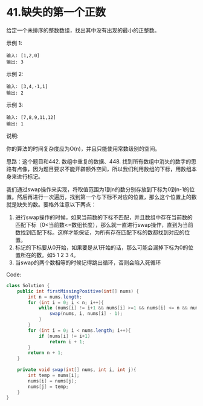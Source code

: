 
# 41.缺失的第一个正数
给定一个未排序的整数数组，找出其中没有出现的最小的正整数。

示例 1:
```
输入: [1,2,0]
输出: 3
```
示例 2:
```
输入: [3,4,-1,1]
输出: 2
```
示例 3:
```
输入: [7,8,9,11,12]
输出: 1
```
说明:

你的算法的时间复杂度应为O(n)，并且只能使用常数级别的空间。

思路：这个题目和442. 数组中重复的数据、448. 找到所有数组中消失的数字的思路有点像，因为题目要求不能开辟额外空间，所以我们利用数组的下标，用数组本身来进行标记。

我们通过swap操作来实现，将取值范围为1到n的数分别存放到下标为0到n-1的位置。然后再进行一次遍历，找到第一个与下标不对应的位置，那么这个位置上的数就是缺失的数。要格外注意以下两点：

1. 进行swap操作的时候，如果当前数的下标不匹配，并且数组中存在当前数的匹配下标（0<当前数<=数组长度），那么就一直进行swap操作，直到为当前数找到匹配下标。这样才能保证，为所有存在匹配下标的数都找到对应的位置。
2. 标记的下标要从0开始，如果要是从1开始的话，那么可能会漏掉下标为0的位置所在的数。如5 1 2 3 4。
3. 当swap的两个数相等的时候记得跳出循环，否则会陷入死循环

Code:
```java
class Solution {
    public int firstMissingPositive(int[] nums) {
        int n = nums.length;
        for (int i = 0; i < n; i++){
            while (nums[i] != i+1 && nums[i] >=1 && nums[i] <= n && nums[nums[i] - 1] != nums[i]){
                swap(nums, i, nums[i] - 1);
            }
        }
        for (int i = 0; i < nums.length; i++){
            if (nums[i] != i+1)
                return i + 1;
        }
        return n + 1;
    }
    
    private void swap(int[] nums, int i, int j){
        int temp = nums[i];
        nums[i] = nums[j];
        nums[j] = temp;
    }
}
```